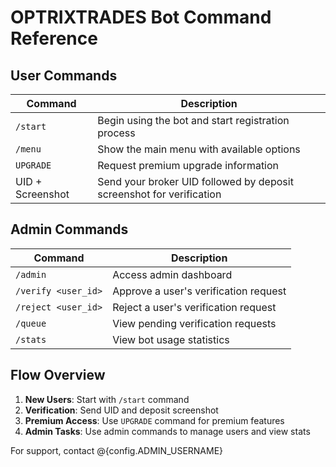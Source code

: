 # OPTRIXTRADES Bot Command Reference

## User Commands

| Command | Description |
|---------|-------------|
| `/start` | Begin using the bot and start registration process |
| `/menu` | Show the main menu with available options |
| `UPGRADE` | Request premium upgrade information |
| UID + Screenshot | Send your broker UID followed by deposit screenshot for verification |

## Admin Commands

| Command | Description |
|---------|-------------|
| `/admin` | Access admin dashboard |
| `/verify <user_id>` | Approve a user's verification request |
| `/reject <user_id>` | Reject a user's verification request |
| `/queue` | View pending verification requests |
| `/stats` | View bot usage statistics |

## Flow Overview

1. **New Users**: Start with `/start` command
2. **Verification**: Send UID and deposit screenshot
3. **Premium Access**: Use `UPGRADE` command for premium features
4. **Admin Tasks**: Use admin commands to manage users and view stats

For support, contact @{config.ADMIN_USERNAME}